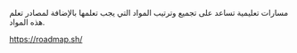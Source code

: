 مسارات تعليمية تساعد على تجميع وترتيب المواد التي يجب تعلمها بالإضافة لمصادر تعلم هذه المواد.

https://roadmap.sh/

